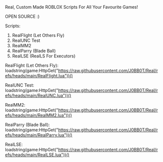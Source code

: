 Real, Custom Made ROBLOX Scripts For All Your Favourite Games!

OPEN SOURCE :)

Scripts:

1. RealFlight (Let Others Fly)
2. RealUNC Test
3. RealMM2
4. RealParry (Blade Ball)
5. RealLSE (RealLS For Executors)

RealFlight (Let Others Fly):
loadstring(game:HttpGet("https://raw.githubusercontent.com/J0BB0T/Real/refs/heads/main/RealFlight.lua"))()

RealUNC Test:
loadstring(game:HttpGet("https://raw.githubusercontent.com/J0BB0T/Real/refs/heads/main/RealUNC.lua"))()

RealMM2:
loadstring(game:HttpGet("https://raw.githubusercontent.com/J0BB0T/Real/refs/heads/main/RealMM2.lua"))()

RealParry (Blade Ball):
loadstring(game:HttpGet("https://raw.githubusercontent.com/J0BB0T/Real/refs/heads/main/RealParry.lua"))()

RealLSE:
loadstring(game:HttpGet("https://raw.githubusercontent.com/J0BB0T/Real/refs/heads/main/RealLSE.lua"))()
